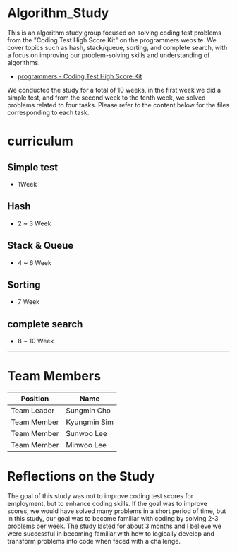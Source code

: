 # Algorithm_Study
This is an algorithm study group focused on solving coding test problems from the "Coding Test High Score Kit" on the programmers website. We cover topics such as hash, stack/queue, sorting, and complete search, with a focus on improving our problem-solving skills and understanding of algorithms.
- [programmers - Coding Test High Score Kit](https://school.programmers.co.kr/learn/challenges?tab=algorithm_practice_kit)


We conducted the study for a total of 10 weeks, in the first week we did a simple test, and from the second week to the tenth week, we solved problems related to four tasks. Please refer to the content below for the files corresponding to each task.

# curriculum
## Simple test
- 1Week

## Hash
- 2 ~ 3 Week

## Stack & Queue
- 4 ~ 6 Week

## Sorting
- 7 Week

## complete search
- 8 ~ 10 Week


---

# Team Members
| Position | Name |
| --- | --- |
| Team Leader | Sungmin Cho |
| Team Member | Kyungmin Sim |
| Team Member | Sunwoo Lee |
| Team Member | Minwoo Lee |

# Reflections on the Study
The goal of this study was not to improve coding test scores for employment, but to enhance coding skills. If the goal was to improve scores, we would have solved many problems in a short period of time, but in this study, our goal was to become familiar with coding by solving 2-3 problems per week. The study lasted for about 3 months and I believe we were successful in becoming familiar with how to logically develop and transform problems into code when faced with a challenge.
